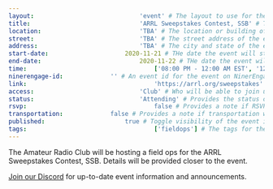 ```yaml
---
layout:								'event' # The layout to use for the event page. This should never be changed.
title:								'ARRL Sweepstakes Contest, SSB' # The name of the event.
location:							'TBA' # The location or building of the event.
street:								'TBA' # The street address of the event.
address:							'TBA' # The city and state of the event.
start-date:						2020-11-21 # THe date the event will start. YYYY-MM-DD.
end-date:							2020-11-22 # THe date the event will end. YYYY-MM-DD.
time:									['08:00 PM - 12:00 AM EST', '12:00 AM - 3:00 AM EST'] # The time range of the event. Does not include travel. An array of times for multi-day events.
ninerengage-id:				'' # An event id for the event on NinerEngage. Optional.
link:									'https://arrl.org/sweepstakes' # An external link to the event. Optional.
access:								'Club' # Who will be able to join us for the event. Values: 'Club', 'School', or 'Public'.
status:								'Attending' # Provides the status of the event. Values: 'Attending', 'Planned', 'Cancelled'.
rsvp:									false # Provides a note if RSVP via email is required.
transportation:				false # Provides a note if transportation will be provided.
published:						true # Toggle visibility of the event in feeds.
tags:									['fieldops'] # The tags for the event.
---
```



The Amateur Radio Club will be hosting a field ops for the ARRL Sweepstakes Contest, SSB. Details will be provided closer to the event.

[Join our Discord](https://ninerengage.uncc.edu/news/174684) for up-to-date event information and announcements.
